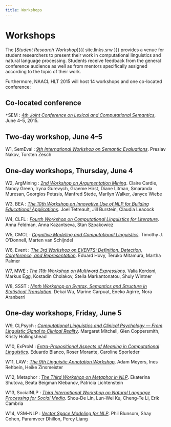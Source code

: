 ```yaml
---
title: Workshops
---
```


# Workshops

The [*Student Research Workshop*]({{ site.links.srw }}) provides a venue for student researchers to present their work in computational linguistics and natural language processing. Students receive feedback from the general conference audience as well as from mentors specifically assigned according to the topic of their work.

Furthermore, NAACL HLT 2015 will host 14 workshops and one co-located conference:

## Co-located conference

<tt>\*</tt>SEM
: [*4th Joint Conference on Lexical and Computational Semantics*](https://sites.google.com/site/starsem2015),
June 4–5, 2015.

## Two-day workshop, June 4–5

W1, SemEval
: [*9th International Workshop on Semantic Evaluations*](http://alt.qcri.org/semeval2015/).
Preslav Nakov, Torsten Zesch

## One-day workshops, Thursday, June 4

W2, ArgMining
: [*2nd Workshop on Argumentation Mining*](http://www.cs.cornell.edu/home/cardie/naacl-2nd-arg-mining/).
Claire Cardie, Nancy Green, Iryna Gurevych, Graeme Hirst, Diane Litman,
Smaranda Muresan, Georgios Petasis, Manfred Stede, Marilyn Walker, Janyce Wiebe

W3, BEA
: [*The 10th Workshop on Innovative Use of NLP for Building Educational Applications*](http://www.cs.rochester.edu/~tetreaul/naacl-bea10.html).
Joel Tetreault, Jill Burstein, Claudia Leacock

W4, CLFL
: [*Fourth Workshop on Computational Linguistics for Literature*](https://sites.google.com/site/clfl2015/).
Anna Feldman, Anna Kazantseva, Stan Szpakowicz

W5, CMCL
: [*Cognitive Modeling and Computational Linguistics*](http://cmcl.mit.edu/).
Timothy J. O’Donnell, Marten van Schijndel

W6, Event
: [*The 3rd Workshop on EVENTS: Definition, Detection, Coreference, and Representation*](https://sites.google.com/site/wsevents2015/).
Eduard Hovy, Teruko Mitamura, Martha Palmer

W7, MWE
: [*The 11th Workshop on Multiword Expressions*](http://multiword.sourceforge.net/mwe2015).
Valia Kordoni, Markus Egg, Kostadin Cholakov, Stella Markantonatou, Shuly Wintner

W8, SSST
: [*Ninth Workshop on Syntax, Semantics and Structure in Statistical Translation*](http://www.cs.ust.hk/~dekai/ssst/).
Dekai Wu, Marine Carpuat, Eneko Agirre, Nora Aranberri

## One-day workshops, Friday, June 5

W9, CLPsych
: [*Computational Linguistics and Clinical Psychology — From Linguistic Signal to Clinical Reality*](http://clpsych.org/).
Margaret Mitchell, Glen Coppersmith, Kristy Hollingshead

W10, ExProM
: [*Extra-Propositional Aspects of Meaning in Computational Linguistics*](http://www.cse.unt.edu/exprom2015/).
Eduardo Blanco, Roser Morante, Caroline Sporleder

W11, LAW
: [*The 9th Linguistic Annotation Workshop*](http://www.sfb632.uni-potsdam.de/law2015/).
Adam Meyers, Ines Rehbein, Heike Zinsmeister

W12, Metaphor
: [*The Third Workshop on Metaphor in NLP*](https://sites.google.com/site/metaphorinnlp2015/home).
Ekaterina Shutova, Beata Beigman Klebanov, Patricia Lichtenstein

W13, SocialNLP
: [*Third International Workshop on Natural Language Processing for Social Media*](https://sites.google.com/site/socialnlp2015/).
Shou-De Lin, Lun-Wei Ku, Cheng-Te Li, Erik Cambria

W14, VSM–NLP
: [*Vector Space Modeling for NLP*](http://naacl15vs.github.io).
Phil Blunsom, Shay Cohen, Paramveer Dhillon, Percy Liang
